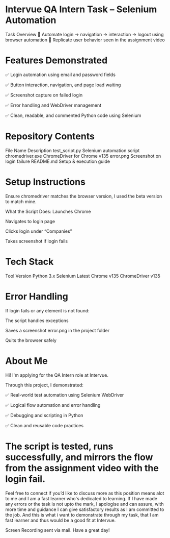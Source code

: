 # Intervue QA Intern Task – Selenium Automation

 Task Overview
🔹 Automate login → navigation → interaction → logout using browser automation
🔹 Replicate user behavior seen in the assignment video

# Features Demonstrated
✅ Login automation using email and password fields

✅ Button interaction, navigation, and page load waiting

✅ Screenshot capture on failed login

✅ Error handling and WebDriver management

✅ Clean, readable, and commented Python code using Selenium

# Repository Contents

File Name	Description
test_script.py	Selenium automation script
chromedriver.exe	ChromeDriver for Chrome v135
error.png	Screenshot on login failure
README.md	Setup & execution guide

# Setup Instructions

Ensure chromedriver matches the browser version, I used the beta version to match mine.

What the Script Does:
Launches Chrome

Navigates to login page

Clicks login under “Companies”

Takes screenshot if login fails

# Tech Stack

Tool	Version
Python	3.x
Selenium	Latest
Chrome	v135
ChromeDriver	v135

# Error Handling
If login fails or any element is not found:

The script handles exceptions

Saves a screenshot error.png in the project folder

Quits the browser safely

# About Me
Hi! I'm applying for the QA Intern role at Intervue.

Through this project, I demonstrated:

✅ Real-world test automation using Selenium WebDriver

✅ Logical flow automation and error handling

✅ Debugging and scripting in Python

✅ Clean and reusable code practices

# The script is tested, runs successfully, and mirrors the flow from the assignment video with the login fail.

Feel free to connect if you’d like to discuss more as this position means alot to me and I am a fast learner who's dedicated to learning.
If I have made any errors or the task is not upto the mark, I apologise and can assure, with more time and guidance I can give satisfactory results as I am committed to the job.
And this is what i want to demonstrate through my task, that I am fast learner and thus would be a good fit at Intervue. 

Screen Recording sent via mail.
Have a great day!
